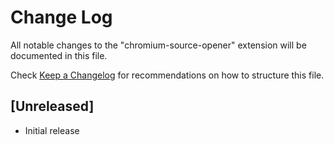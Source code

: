 # Change Log

All notable changes to the "chromium-source-opener" extension will be documented in this file.

Check [Keep a Changelog](http://keepachangelog.com/) for recommendations on how to structure this file.

## [Unreleased]

- Initial release